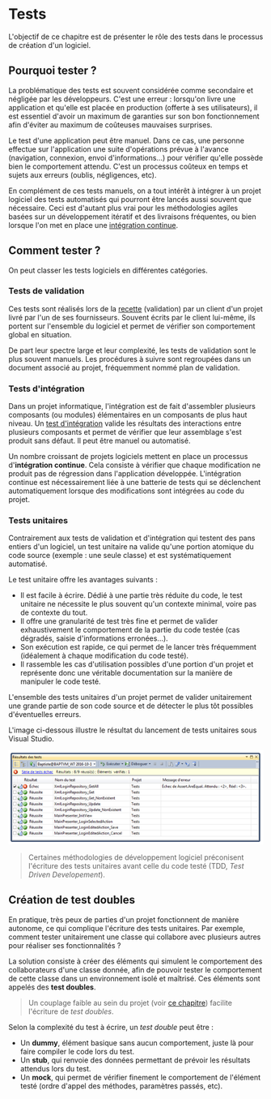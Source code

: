 # Tests

L'objectif de ce chapitre est de présenter le rôle des tests dans le processus de création d'un logiciel.

## Pourquoi tester ?

La problématique des tests est souvent considérée comme secondaire et négligée par les développeurs. C'est une erreur : lorsqu'on livre une application et qu'elle est placée en production (offerte à ses utilisateurs), il est essentiel d'avoir un maximum de garanties sur son bon fonctionnement afin d'éviter au maximum de coûteuses mauvaises surprises.

Le test d'une application peut être manuel. Dans ce cas, une personne effectue sur l'application une suite d'opérations prévue à l'avance (navigation, connexion, envoi d'informations...) pour vérifier qu'elle possède bien le comportement attendu. C'est un processus coûteux en temps et sujets aux erreurs (oublis, négligences, etc).

En complément de ces tests manuels, on a tout intérêt à intégrer à un projet logiciel des tests automatisés qui pourront être lancés aussi souvent que nécessaire. Ceci est d'autant plus vrai pour les méthodologies agiles basées sur un développement itératif et des livraisons fréquentes, ou bien lorsque l'on met en place une [intégration continue](https://fr.wikipedia.org/wiki/Int%C3%A9gration_continue).

## Comment tester ?

On peut classer les tests logiciels en différentes catégories.

### Tests de validation

Ces tests sont réalisés lors de la [recette](https://fr.wikipedia.org/wiki/Test_d%27acceptation) (validation) par un client d'un projet livré par l'un de ses fournisseurs. Souvent écrits par le client lui-même, ils portent sur l'ensemble du logiciel et permet de vérifier son comportement global en situation.

De part leur spectre large et leur complexité, les tests de validation sont le plus souvent manuels. Les procédures à suivre sont regroupées dans un document associé au projet, fréquemment nommé plan de validation.

### Tests d'intégration

Dans un projet informatique, l'intégration est de fait d'assembler plusieurs composants (ou modules) élémentaires en un composants de plus haut niveau. Un [test d'intégration](http://www.test-recette.fr/tests-techniques/bases/tests-integration.html) valide les résultats des interactions entre plusieurs composants et permet de vérifier que leur assemblage s'est produit sans défaut. Il peut être manuel ou automatisé.

Un nombre croissant de projets logiciels mettent en place un processus d'**intégration continue**. Cela consiste à vérifier que chaque modification ne produit pas de régression dans l'application développée. L'intégration continue est nécessairement liée à une batterie de tests qui se déclenchent automatiquement lorsque des modifications sont intégrées au code du projet.

### Tests unitaires

Contrairement aux tests de validation et d'intégration qui testent des pans entiers d'un logiciel, un test unitaire na valide qu'une portion atomique du code source (exemple : une seule classe) et est systématiquement automatisé.

Le test unitaire offre les avantages suivants :

* Il est facile à écrire. Dédié à une partie très réduite du code, le test unitaire ne nécessite le plus souvent qu'un contexte minimal, voire pas de contexte du tout.
* Il offre une granularité de test très fine et permet de valider exhaustivement le comportement de la partie du code testée (cas dégradés, saisie d'informations erronées...).
* Son exécution est rapide, ce qui permet de le lancer très fréquemment (idéalement à chaque modification du code testé).
* Il rassemble les cas d'utilisation possibles d'une portion d'un projet et représente donc une véritable documentation sur la manière de manipuler le code testé.

L'ensemble des tests unitaires d'un projet permet de valider unitairement une grande partie de son code source et de détecter le plus tôt possibles d'éventuelles erreurs.

L'image ci-dessous illustre le résultat du lancement de tests unitaires sous Visual Studio.

![](../images/unit-tests-vs2010.png)

> Certaines méthodologies de développement logiciel préconisent l'écriture des tests unitaires avant celle du code testé (TDD, *Test Driven Developement*).

## Création de test doubles

En pratique, très peux de parties d'un projet fonctionnent de manière autonome, ce qui complique l'écriture des tests unitaires. Par exemple, comment tester unitairement une classe qui collabore avec plusieurs autres pour réaliser ses fonctionnalités ?

La solution consiste à créer des éléments qui simulent le comportement des collaborateurs d'une classe donnée, afin de pouvoir tester le comportement de cette classe dans un environnement isolé et maîtrisé. Ces éléments sont appelés des **test doubles**.

> Un couplage faible au sein du projet (voir [ce chapitre](03-principes-conception.md)) facilite l'écriture de *test doubles*.

Selon la complexité du test à écrire, un *test double* peut être :

* Un **dummy**, élément basique sans aucun comportement, juste là pour faire compiler le code lors du test.
* Un **stub**, qui renvoie des données permettant de prévoir les résultats attendus lors du test.
* Un **mock**, qui permet de vérifier finement le comportement de l'élément testé (ordre d'appel des méthodes, paramètres passés, etc).
